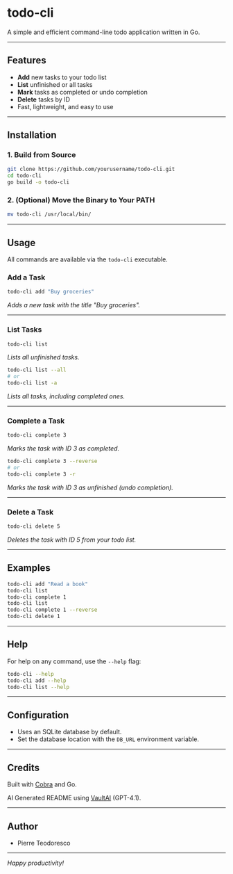 # todo-cli

A simple and efficient command-line todo application written in Go.

---

## Features

- **Add** new tasks to your todo list
- **List** unfinished or all tasks
- **Mark** tasks as completed or undo completion
- **Delete** tasks by ID
- Fast, lightweight, and easy to use

---

## Installation

### 1. Build from Source

```sh
git clone https://github.com/yourusername/todo-cli.git
cd todo-cli
go build -o todo-cli
```

### 2. (Optional) Move the Binary to Your PATH

```sh
mv todo-cli /usr/local/bin/
```

---

## Usage

All commands are available via the `todo-cli` executable.

### Add a Task

```sh
todo-cli add "Buy groceries"
```
_Adds a new task with the title "Buy groceries"._

---

### List Tasks

```sh
todo-cli list
```
_Lists all unfinished tasks._

```sh
todo-cli list --all
# or
todo-cli list -a
```
_Lists all tasks, including completed ones._

---

### Complete a Task

```sh
todo-cli complete 3
```
_Marks the task with ID 3 as completed._

```sh
todo-cli complete 3 --reverse
# or
todo-cli complete 3 -r
```
_Marks the task with ID 3 as unfinished (undo completion)._

---

### Delete a Task

```sh
todo-cli delete 5
```
_Deletes the task with ID 5 from your todo list._

---

## Examples

```sh
todo-cli add "Read a book"
todo-cli list
todo-cli complete 1
todo-cli list
todo-cli complete 1 --reverse
todo-cli delete 1
```

---

## Help

For help on any command, use the `--help` flag:

```sh
todo-cli --help
todo-cli add --help
todo-cli list --help
```

---

## Configuration

- Uses an SQLite database by default.
- Set the database location with the `DB_URL` environment variable.

---

## Credits

Built with [Cobra](https://github.com/spf13/cobra) and Go.

AI Generated README using [VaultAI](https://app.vaultai.eu) (GPT-4.1).

---

## Author

* Pierre Teodoresco

---

*Happy productivity!*
